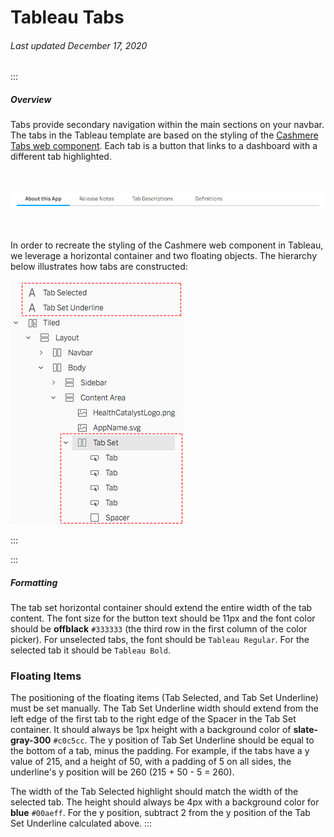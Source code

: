# Tableau Tabs

###### Last updated December 17, 2020

:::

##### Overview

Tabs provide secondary navigation within the main sections on your navbar.
The tabs in the Tableau template are based on the styling of the [Cashmere Tabs web component](/web/components/tabs/examples).
Each tab is a button that links to a dashboard with a different tab highlighted.

<div style="text-align:center"><br>

![Tableau Tabs](./assets/analytics/tableau/tabs.png "Tableau Tabs")

</div><br>

In order to recreate the styling of the Cashmere web component in Tableau, we leverage a horizontal container and two floating objects.
The hierarchy below illustrates how tabs are constructed:

![Tab Hierarchy](./assets/analytics/tableau/tabhierarchy.png "Tab Hierarchy")

:::

:::

##### Formatting

The tab set horizontal container should extend the entire width of the tab content.
The font size for the button text should be 11px and the font color should be **offblack** `#333333` (the third row in the first column of the color picker).
For unselected tabs, the font should be `Tableau Regular`.
For the selected tab it should be `Tableau Bold`.

### Floating Items

The positioning of the floating items (Tab Selected, and Tab Set Underline) must be set manually.
The Tab Set Underline width should extend from the left edge of the first tab to the right edge of the Spacer in the Tab Set container.
It should always be 1px height with a background color of **slate-gray-300** `#c0c5cc`.
The y position of Tab Set Underline should be equal to the bottom of a tab, minus the padding.
For example, if the tabs have a y value of 215, and a height of 50, with a padding of 5 on all sides, the underline's y position will be 260 (215 + 50 - 5 = 260).

The width of the Tab Selected highlight should match the width of the selected tab.
The height should always be 4px with a background color for **blue** `#00aeff`.
For the y position, subtract 2 from the y position of the Tab Set Underline calculated above.
:::
